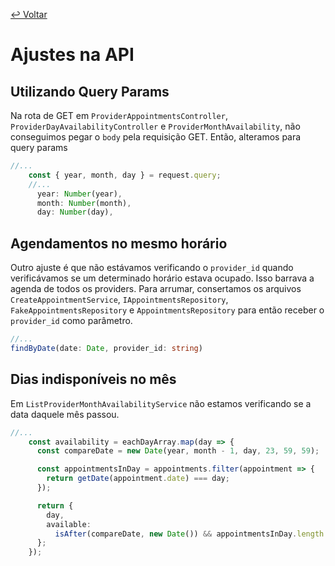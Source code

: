 [↩ Voltar](README3.md)

# Ajustes na API
## Utilizando Query Params
Na rota de GET em `ProviderAppointmentsController`, `ProviderDayAvailabilityController` e `ProviderMonthAvailability`, não conseguimos pegar o `body` pela requisição GET. Então, alteramos para query params
```ts
//...
    const { year, month, day } = request.query;
    //...
      year: Number(year),
      month: Number(month),
      day: Number(day),
```

## Agendamentos no mesmo horário
Outro ajuste é que não estávamos verificando o `provider_id` quando verificávamos se um determinado horário estava ocupado. Isso barrava a agenda de todos os providers. Para arrumar, consertamos os arquivos `CreateAppointmentService`, `IAppointmentsRepository`, `FakeAppointmentsRepository` e `AppointmentsRepository` para então receber o `provider_id` como parâmetro.
```ts
//...
findByDate(date: Date, provider_id: string)
```

## Dias indisponíveis no mês
Em `ListProviderMonthAvailabilityService` não estamos verificando se a data daquele mês passou.
```ts
//...
    const availability = eachDayArray.map(day => {
      const compareDate = new Date(year, month - 1, day, 23, 59, 59);

      const appointmentsInDay = appointments.filter(appointment => {
        return getDate(appointment.date) === day;
      });

      return {
        day,
        available:
          isAfter(compareDate, new Date()) && appointmentsInDay.length < 10,
      };
    });
```
